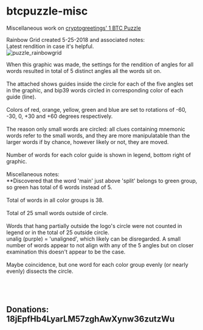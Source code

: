 # btcpuzzle-misc
Miscellaneous work on <a href="https://bit.ly/2GSCoqq">cryptogreetings' 1 BTC Puzzle</a>
<br>

Rainbow Grid created 5-25-2018 and associated notes:
<br>
Latest rendition in case it's helpful.<br>
<img src="https://image.ibb.co/b5GPgT/puzzle_rainbowgrid.png" alt="puzzle_rainbowgrid" border="0">

When this graphic was made, the settings for the rendition of angles for all words resulted in total of 5 distinct angles all the words sit on.<br><br>
The attached shows guides inside the circle for each of the five angles set in the graphic, and bip39 words circled in corresponding color of each guide (line).<br><br>
Colors of red, orange, yellow, green and blue are set to rotations of -60, -30, 0, +30 and +60 degrees respectively.<br><br>
The reason only small words are circled: all clues containing mnemonic words refer to the small words, and they are more manipulatable than the larger words if by chance, however likely or not, they are moved.<br><br>
Number of words for each color guide is shown in legend, bottom right of graphic.<br><br>
Miscellaneous notes:<br>
**Discovered that the word 'main' just above 'split' belongs to green group, so green has total of 6 words instead of 5.<br><br>
Total of words in all color groups is 38.<br><br>
Total of 25 small words outside of circle.<br><br>
Words that hang partially outside the logo's circle were not counted in legend or in the total of 25 outside circle.<br>
unalig (purple) = 'unaligned', which likely can be disregarded. A small number of words appear to not align with any of the 5 angles but on closer examination this doesn't appear to be the case.<br><br>
Maybe coincidence, but one word for each color group evenly (or nearly evenly) dissects the circle.<br><br>
<br>
<br>
<h2>Donations: 18jEpfHb4LyarLM57zghAwXynw36zutzWu</h2>
